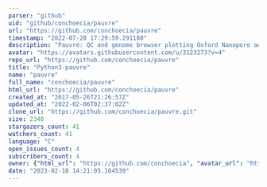 ```yaml
---
parser: "github"
uid: "github/conchoecia/pauvre"
url: "https://github.com/conchoecia/pauvre"
timestamp: "2022-07-20 17:29:59.291180"
description: "Pauvre: QC and genome browser plotting Oxford Nanopore and PacBio long reads."
avatar: "https://avatars.githubusercontent.com/u/3123273?v=4"
repo_url: "https://github.com/conchoecia/pauvre"
title: "Python3-pauvre"
name: "pauvre"
full_name: "conchoecia/pauvre"
html_url: "https://github.com/conchoecia/pauvre"
created_at: "2017-05-26T21:26:57Z"
updated_at: "2022-02-06T02:37:02Z"
clone_url: "https://github.com/conchoecia/pauvre.git"
size: 2340
stargazers_count: 41
watchers_count: 41
language: "C"
open_issues_count: 4
subscribers_count: 4
owner: {"html_url": "https://github.com/conchoecia", "avatar_url": "https://avatars.githubusercontent.com/u/3123273?v=4", "login": "conchoecia", "type": "User"}
date: "2023-02-18 14:21:05.164539"
---
```

